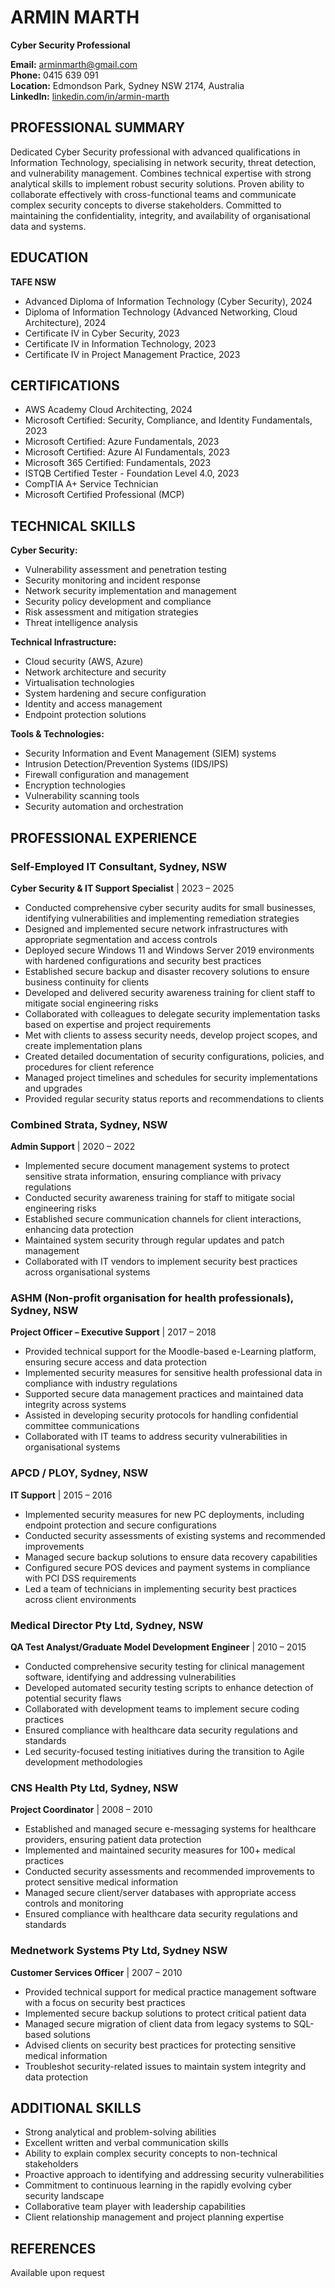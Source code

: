 # ARMIN MARTH
**Cyber Security Professional**

**Email:** arminmarth@gmail.com  
**Phone:** 0415 639 091  
**Location:** Edmondson Park, Sydney NSW 2174, Australia  
**LinkedIn:** [linkedin.com/in/armin-marth](https://www.linkedin.com/in/armin-marth/)

## PROFESSIONAL SUMMARY
Dedicated Cyber Security professional with advanced qualifications in Information Technology, specialising in network security, threat detection, and vulnerability management. Combines technical expertise with strong analytical skills to implement robust security solutions. Proven ability to collaborate effectively with cross-functional teams and communicate complex security concepts to diverse stakeholders. Committed to maintaining the confidentiality, integrity, and availability of organisational data and systems.

## EDUCATION
**TAFE NSW**
- Advanced Diploma of Information Technology (Cyber Security), 2024
- Diploma of Information Technology (Advanced Networking, Cloud Architecture), 2024
- Certificate IV in Cyber Security, 2023
- Certificate IV in Information Technology, 2023
- Certificate IV in Project Management Practice, 2023

## CERTIFICATIONS
- AWS Academy Cloud Architecting, 2024
- Microsoft Certified: Security, Compliance, and Identity Fundamentals, 2023
- Microsoft Certified: Azure Fundamentals, 2023
- Microsoft Certified: Azure AI Fundamentals, 2023
- Microsoft 365 Certified: Fundamentals, 2023
- ISTQB Certified Tester - Foundation Level 4.0, 2023
- CompTIA A+ Service Technician
- Microsoft Certified Professional (MCP)

## TECHNICAL SKILLS
**Cyber Security:**
- Vulnerability assessment and penetration testing
- Security monitoring and incident response
- Network security implementation and management
- Security policy development and compliance
- Risk assessment and mitigation strategies
- Threat intelligence analysis

**Technical Infrastructure:**
- Cloud security (AWS, Azure)
- Network architecture and security
- Virtualisation technologies
- System hardening and secure configuration
- Identity and access management
- Endpoint protection solutions

**Tools & Technologies:**
- Security Information and Event Management (SIEM) systems
- Intrusion Detection/Prevention Systems (IDS/IPS)
- Firewall configuration and management
- Encryption technologies
- Vulnerability scanning tools
- Security automation and orchestration

## PROFESSIONAL EXPERIENCE

### Self-Employed IT Consultant, Sydney, NSW
**Cyber Security & IT Support Specialist** | 2023 – 2025
- Conducted comprehensive cyber security audits for small businesses, identifying vulnerabilities and implementing remediation strategies
- Designed and implemented secure network infrastructures with appropriate segmentation and access controls
- Deployed secure Windows 11 and Windows Server 2019 environments with hardened configurations and security best practices
- Established secure backup and disaster recovery solutions to ensure business continuity for clients
- Developed and delivered security awareness training for client staff to mitigate social engineering risks
- Collaborated with colleagues to delegate security implementation tasks based on expertise and project requirements
- Met with clients to assess security needs, develop project scopes, and create implementation plans
- Created detailed documentation of security configurations, policies, and procedures for client reference
- Managed project timelines and schedules for security implementations and upgrades
- Provided regular security status reports and recommendations to clients

### Combined Strata, Sydney, NSW
**Admin Support** | 2020 – 2022
- Implemented secure document management systems to protect sensitive strata information, ensuring compliance with privacy regulations
- Conducted security awareness training for staff to mitigate social engineering risks
- Established secure communication channels for client interactions, enhancing data protection
- Maintained system security through regular updates and patch management
- Collaborated with IT vendors to implement security best practices across organisational systems

### ASHM (Non-profit organisation for health professionals), Sydney, NSW
**Project Officer – Executive Support** | 2017 – 2018
- Provided technical support for the Moodle-based e-Learning platform, ensuring secure access and data protection
- Implemented security measures for sensitive health professional data in compliance with industry regulations
- Supported secure data management practices and maintained data integrity across systems
- Assisted in developing security protocols for handling confidential committee communications
- Collaborated with IT teams to address security vulnerabilities in organisational systems

### APCD / PLOY, Sydney, NSW
**IT Support** | 2015 – 2016
- Implemented security measures for new PC deployments, including endpoint protection and secure configurations
- Conducted security assessments of existing systems and recommended improvements
- Managed secure backup solutions to ensure data recovery capabilities
- Configured secure POS devices and payment systems in compliance with PCI DSS requirements
- Led a team of technicians in implementing security best practices across client environments

### Medical Director Pty Ltd, Sydney, NSW
**QA Test Analyst/Graduate Model Development Engineer** | 2010 – 2015
- Conducted comprehensive security testing for clinical management software, identifying and addressing vulnerabilities
- Developed automated security testing scripts to enhance detection of potential security flaws
- Collaborated with development teams to implement secure coding practices
- Ensured compliance with healthcare data security regulations and standards
- Led security-focused testing initiatives during the transition to Agile development methodologies

### CNS Health Pty Ltd, Sydney, NSW
**Project Coordinator** | 2008 – 2010
- Established and managed secure e-messaging systems for healthcare providers, ensuring patient data protection
- Implemented and maintained security measures for 100+ medical practices
- Conducted security assessments and recommended improvements to protect sensitive medical information
- Managed secure client/server databases with appropriate access controls and monitoring
- Ensured compliance with healthcare data security regulations and standards

### Mednetwork Systems Pty Ltd, Sydney NSW
**Customer Services Officer** | 2007 – 2010
- Provided technical support for medical practice management software with a focus on security best practices
- Implemented secure backup solutions to protect critical patient data
- Managed secure migration of client data from legacy systems to SQL-based solutions
- Advised clients on security best practices for protecting sensitive medical information
- Troubleshot security-related issues to maintain system integrity and data protection

## ADDITIONAL SKILLS
- Strong analytical and problem-solving abilities
- Excellent written and verbal communication skills
- Ability to explain complex security concepts to non-technical stakeholders
- Proactive approach to identifying and addressing security vulnerabilities
- Commitment to continuous learning in the rapidly evolving cyber security landscape
- Collaborative team player with leadership capabilities
- Client relationship management and project planning expertise

## REFERENCES
Available upon request
